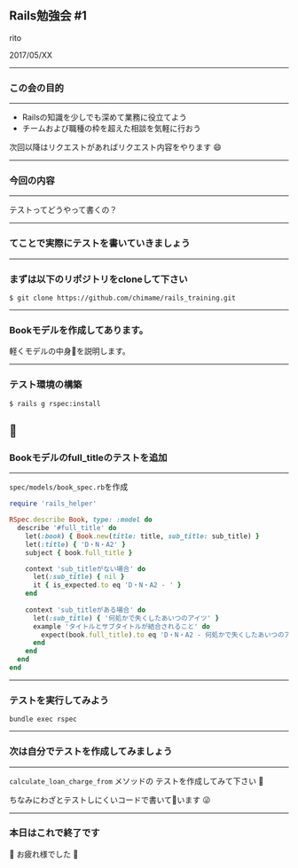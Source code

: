 ## Rails勉強会 #1

rito

2017/05/XX

---

### この会の目的
- - -
- Railsの知識を少しでも深めて業務に役立てよう
- チームおよび職種の枠を超えた相談を気軽に行おう

次回以降はリクエストがあればリクエスト内容をやります :smile:

---

### 今回の内容
- - -
テストってどうやって書くの？

---
### てことで実際にテストを書いていきましょう

---
### まずは以下のリポジトリをcloneして下さい

```shell
$ git clone https://github.com/chimame/rails_training.git
```

---
### Bookモデルを作成してあります。
軽くモデルの中身を説明します。

---
### テスト環境の構築

```shell
$ rails g rspec:install
```

---
### Bookモデルのfull_titleのテストを追加
- - -
`spec/models/book_spec.rb`を作成
```ruby
require 'rails_helper'

RSpec.describe Book, type: :model do
  describe '#full_title' do
    let(:book) { Book.new(title: title, sub_title: sub_title) }
    let(:title) { 'D・N・A2' }
    subject { book.full_title }

    context 'sub_titleがない場合' do
      let(:sub_title) { nil }
      it { is_expected.to eq 'D・N・A2 - ' }
    end
    
    context 'sub_titleがある場合' do
      let(:sub_title) { '何処かで失くしたあいつのアイツ' }
      example 'タイトルとサブタイトルが結合されること' do
        expect(book.full_title).to eq 'D・N・A2 - 何処かで失くしたあいつのアイツ'
      end
    end
  end
end
```

---
### テストを実行してみよう

```shell
bundle exec rspec
```

---
### 次は自分でテストを作成してみましょう
- - -
`calculate_loan_charge_from` メソッドの
テストを作成してみて下さい :pencil:

ちなみにわざとテストしにくいコードで書いています :stuck_out_tongue_winking_eye:

---
### 本日はこれで終了です
 :clap: お疲れ様でした :clap: